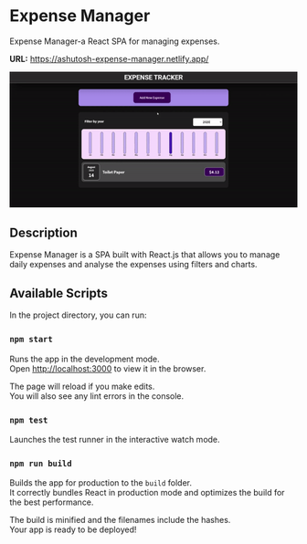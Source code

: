 
# Expense Manager

Expense Manager-a React SPA for managing expenses.

**URL:** https://ashutosh-expense-manager.netlify.app/


![App Screenshot](https://github.com/ashutosh-s15/GIFs/blob/main/expense-manager-demo.gif?raw=true)


## Description

Expense Manager is a SPA built with React.js that allows you to manage daily expenses and analyse the expenses using filters and charts.
## Available Scripts

In the project directory, you can run:

### `npm start`

Runs the app in the development mode.<br>Open [http://localhost:3000](http://localhost:3000) to view it in the browser.

The page will reload if you make edits.<br>
You will also see any lint errors in the console.

### `npm test`

Launches the test runner in the interactive watch mode.

### `npm run build`

Builds the app for production to the `build` folder.<br>
It correctly bundles React in production mode and optimizes the build for the best performance.

The build is minified and the filenames include the hashes.<br>
Your app is ready to be deployed!
